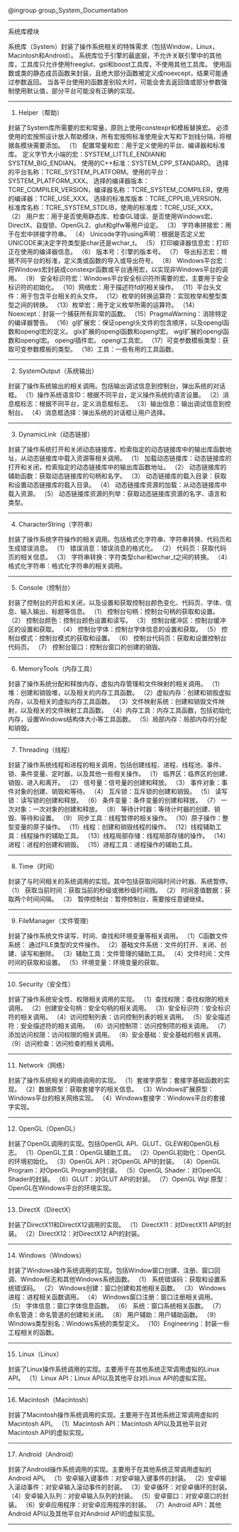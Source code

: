 @ingroup group_System_Documentation

----------------------------
系统库模块

系统库（System）封装了操作系统相关的特殊需求（包括Window，Linux，Macintosh和Android）。
系统库位于引擎的最底层，不允许关联引擎中的其他库，工具库只允许使用freeglut、gsl和boost工具库，不使用其他工具库。
使用函数或类的静态成员函数来封装，且绝大部分函数被定义成noexcept，结果可能通过参数返回。
当各平台使用的函数差别较大时，可能会舍去返回值或部分参数强制使用默认值，部分平台可能没有正确的实现。

----------------------------
1.	Helper（帮助）

封装了System库所需要的宏和常量，原则上使用constexpr和模板替换宏。
必须使用的宏按照设计放入帮助模块，所有宏按照标准使用全大写和下划线分隔，将根据各模块需要添加。
（1） 配置常量和宏：用于定义使用的平台、编译器和标准库。
	  定义字节大小端的宏：SYSTEM_LITTLE_ENDIAN和SYSTEM_BIG_ENDIAN。
	  使用的C++标准：SYSTEM_CPP_STANDARD。
	  选择的平台名称：TCRE_SYSTEM_PLATFORM。使用的平台：SYSTEM_PLATFORM_XXX。
	  选择的编译器版本：TCRE_COMPILER_VERSION，编译器名称：TCRE_SYSTEM_COMPILER，使用的编译器：TCRE_USE_XXX。 
	  选择的标准库版本：TCRE_CPPLIB_VERSION、标准库名称：TCRE_SYSTEM_STDLIB，使用的标准库：TCRE_USE_XXX。
（2） 用户宏：用于是否使用静态库、检查GL错误、是否使用Windows宏、DirectX、自旋锁、OpenGL2、glut和glfw等用户设定。
（3） 字符串拼接宏：用于在宏中拼接字符串。 
（4） Unicode字符using声明：根据是否定义宏UNICODE来决定字符类型是char还是wchar_t。
（5） 打印编译器信息宏：打印正在使用的编译器信息。
（6） 版本号：引擎的版本号。
（7） 导出标志宏：根据不同平台的标准，定义类或函数的导入或导出符号。
（8） Windows平台宏：将Windows宏封装成constexpr函数或平台通用宏，以实现非Windows平台的调用。 
（9） 安全标识符宏：Windows平台安全标识符所需要的宏，主要用于安全标识符的初始化。
（10）网络宏：用于描述符fd的相关操作。
（11）平台头文件：用于包含平台相关的头文件。
（12）枚举的转换运算符：实现枚举和整型类型之间的转换。 
（13）枚举宏：用于定义枚举所需的运算符。
（14）Noexcept：封装一个捕获所有异常的函数。
（15）PragmaWarning：消除特定的编译器警告。
（16）gl扩展宏：保证opengl头文件的包含顺序，以及opengl函数和opengl宏的定义。 
	  glx扩展的opengl函数和opengl宏。
	  wgl扩展的opengl函数和opengl宏。
	  opengl插件宏。
	  opengl工具宏。
（17）可变参数模板类型：获取可变参数模板的类型。
（18）工具：一些有用的工具函数。

----------------------------
2.	SystemOutput（系统输出）

封装了操作系统输出的相关调用。包括输出调试信息到控制台，弹出系统的对话框。
（1）操作系统语言ID：根据不同平台，定义操作系统的语言设置。
（2）消息框标志：根据不同平台，定义消息框标志。
（3）输出信息：输出调试信息到控制台。
（4）消息框选择：弹出系统的对话框让用户选择。

----------------------------
3.	DynamicLink（动态链接）

封装了操作系统打开和关闭动态链接库，检索指定的动态链接库中的输出库函数地址，从动态链接库中载入资源等相关调用。
（1） 加载动态链接库：动态链接库的打开和关闭，检索指定的动态链接库中的输出库函数地址。
（2） 动态链接库的辅助函数：获取动态链接库的句柄和名字。
（3） 动态链接库的载入目录：获取和设置动态链接库的载入目录。
（4） 动态链接库资源的加载：从动态链接库中载入资源。
（5） 动态链接库资源的列举：获取动态链接库资源的名字、语言和类型。

----------------------------
4.	CharacterString（字符串）

封装了操作系统字符操作的相关调用。包括格式化字符串、字符串转换、代码页和生成错误消息。
（1） 错误消息：错误消息的格式化。
（2） 代码页：获取代码页的相关信息。
（3） 字符串转换：字符类型char和wchar_t之间的转换。
（4） 格式化字符串：格式化字符串的相关调用。

----------------------------
5.	Console（控制台）

封装了控制台的开启和关闭，以及设置和获取控制台颜色变化、代码页、字体、信息、输入输出、标题等信息。
（1） 控制台句柄：控制台句柄的获取和设置。
（2） 控制台颜色：控制台颜色设置和读写。
（3） 控制台缓冲区：控制台缓冲区的设置和获取。
（4） 控制台字体：控制台字体信息的设置和获取。
（5） 控制台模式：控制台模式的获取和设置。 
（6） 控制台代码页：获取和设置控制台代码页。 
（7） 控制台窗口：控制台窗口的创建的销毁。

----------------------------
6.	MemoryTools（内存工具）

封装了操作系统分配和释放内存，虚拟内存管理和文件映射的相关调用。
（1）堆：创建和销毁堆，以及相关的内存工具函数。
（2）虚拟内存：创建和销毁虚拟内存，以及相关的虚拟内存工具函数。
（3）文件映射系统：创建和销毁文件映射，以及相关的文件映射工具函数。
（4）内存工具：内存工具函数，包括初始化内存，设置Windows结构体大小等工具函数。
（5）局部内存：局部内存的分配和销毁。

----------------------------
7.	Threading（线程）

封装了操作系统线程和进程的相关调用，包括创建线程、进程、线程池、事件、锁、条件变量、定时器，以及其他一些相关操作。
（1） 临界区：临界区的创建、销毁、进入和离开。
（2） 信号量：信号量的创建和释放。
（3） 事件对象：事件对象的创建、销毁和等待。
（4） 互斥锁：互斥锁的创建和销毁。
（5） 读写锁：读写锁的创建和释放。
（6） 条件变量：条件变量的创建和释放。
（7） 一次对象：一次对象的创建和释放。
（8） 等待计时器：等待计时器的创建、销毁、等待和设置。
（9） 同步工具：线程暂停的相关操作。
（10）原子操作：整型变量的原子操作。
（11）线程：创建和销毁线程的操作。
（12）线程辅助工具：线程操作的辅助工具。
（13）线程局部存储：线程局部存储的操作。
（14）进程：进程的创建和销毁。
（15）进程工具：进程操作的辅助工具。

----------------------------
8.	Time（时间）

封装了与时间相关的系统调用的实现。其中包括获取间隔时间计时器、系统暂停。
（1） 获取当前时间：获取当前的秒级或微秒级时间戮。
（2） 时间差值数据：获取两个时间间隔。
（3） 暂停控制台：暂停控制台，需要按任意键继续。

----------------------------
9.	FileManager（文件管理）

封装了操作系统文件读写、时间、查找和环境变量等相关调用。
（1）C函数文件系统： 通过FILE类型的文件操作。
（2）基础文件系统：文件的打开、关闭、创建、读写和删除。
（3）辅助工具：文件管理的辅助工具。
（4）文件时间：文件时间的获取和设置。
（5）环境变量：环境变量的获取。 

----------------------------
10.	Security（安全性）

封装了操作系统安全性、权限相关调用的实现。
（1）查找权限：查找权限的相关调用。
（2）创建安全句柄：安全句柄的相关调用。
（3）安全标识符：安全标识符的相关调用。
（4）访问控制列表：访问控制列表的相关调用。
（5）安全描述符：安全描述符的相关调用。
（6）访问控制项：访问控制项的相关调用。
（7）添加访问权限：访问权限的相关调用。
（8）安全基础：安全基础的相关调用。
（9）访问检查：访问检查的相关调用。

----------------------------
11.	Network（网络）

封装了操作系统相关的网络调用的实现。
（1）套接字原型：套接字基础函数的实现。
（2）数据原型：获取套接字的相关信息。
（3）Windows扩展原型：Windows平台的相关网络实现。
（4）Windows套接字：Windows平台的套接字实现。 

----------------------------
12.	OpenGL（OpenGL）

封装了OpenGL调用的实现。包括OpenGL API、GLUT、GLEW和OpenGL标志。
（1）OpenGL工具：OpenGL辅助工具。
（2）OpenGL初始化：OpenGL的环境初始化。
（3）OpenGL API：对OpenGL API的封装。
（4）OpenGL Program：对OpenGL Program的封装。
（5）OpenGL Shader：对OpenGL Shader的封装。
（6）GLUT：对GLUT API的封装。
（7）OpenGL Wgl 原型：OpenGL在Windows平台的环境实现。 

----------------------------
13.	DirectX（DirectX）

封装了DirectX11和DirectX12调用的实现。 
（1）DirectX11：对DirectX11 API的封装。
（2）DirectX12：对DirectX12 API的封装。

----------------------------
14.	Windows（Windows）

封装了Windows操作系统调用的实现。包括Window窗口创建、注册、窗口回调、Window标志和其他Windows系统函数。
（1） 系统错误码：获取和设置系统错误码。
（2） Windows创建：窗口创建和其他相关函数。
（3） Windows进程：进程相关函数调用。
（4） Windows窗口注册：窗口注册相关调用。
（5） 字体信息：窗口字体信息函数。
（6） 系统：窗口系统相关函数。
（7） 命名管道：命名管道的创建和关闭。
（8） 用户辅助：用户辅助函数。 
（9） Windows类型别名：Windows系统的类型定义。
（10）Engineering：封装一些工程相关的函数。 

----------------------------
15.	Linux（Linux）

封装了Linux操作系统调用的实现。主要用于在其他系统正常调用虚拟的Linux API。
（1）Linux API：Linux API以及其他平台对Linux API的虚拟实现。

----------------------------
16.	Macintosh（Macintosh）

封装了Macintosh操作系统调用的实现。主要用于在其他系统正常调用虚拟的Macintosh API。
（1）Macintosh API：Macintosh API以及其他平台对Macintosh API的虚拟实现。

----------------------------
17.	Android（Android）

封装了Android操作系统调用的实现。主要用于在其他系统正常调用虚拟的Android API。
（1）安卓输入键事件：对安卓输入键事件的封装。
（2）安卓输入滚动事件：对安卓输入滚动事件的封装。
（3）安卓循环：对安卓循环的封装。
（4）安卓输入队列：对安卓输入队列的封装。
（5）安卓窗口：对安卓窗口的封装。
（6）安卓应用程序：对安卓应用程序的封装。 
（7）Android API：其他Android API以及其他平台对Android API的虚拟实现。

----------------------------